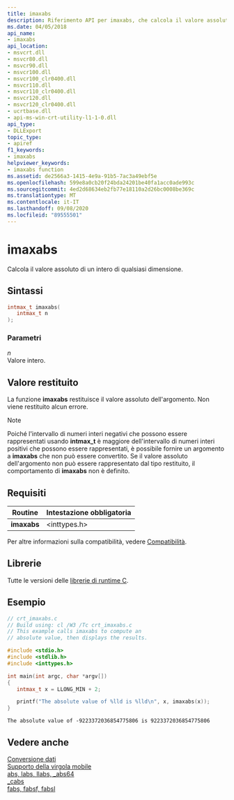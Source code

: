 ```yaml
---
title: imaxabs
description: Riferimento API per imaxabs, che calcola il valore assoluto di un intero di qualsiasi dimensione.
ms.date: 04/05/2018
api_name:
- imaxabs
api_location:
- msvcrt.dll
- msvcr80.dll
- msvcr90.dll
- msvcr100.dll
- msvcr100_clr0400.dll
- msvcr110.dll
- msvcr110_clr0400.dll
- msvcr120.dll
- msvcr120_clr0400.dll
- ucrtbase.dll
- api-ms-win-crt-utility-l1-1-0.dll
api_type:
- DLLExport
topic_type:
- apiref
f1_keywords:
- imaxabs
helpviewer_keywords:
- imaxabs function
ms.assetid: de2566a3-1415-4e9a-91b5-7ac3a49ebf5e
ms.openlocfilehash: 599e8a0cb20f24bda24201be40fa1acc0ade993c
ms.sourcegitcommit: 4ed2d68634eb2fb77e18110a2d26bc0008be369c
ms.translationtype: MT
ms.contentlocale: it-IT
ms.lasthandoff: 09/08/2020
ms.locfileid: "89555501"
---
```

# <a name="imaxabs"></a>imaxabs

Calcola il valore assoluto di un intero di qualsiasi dimensione.

## <a name="syntax"></a>Sintassi

```C
intmax_t imaxabs(
   intmax_t n
);
```

### <a name="parameters"></a>Parametri

*n*<br/>
Valore intero.

## <a name="return-value"></a>Valore restituito

La funzione **imaxabs** restituisce il valore assoluto dell'argomento. Non viene restituito alcun errore.

> [!NOTE]
> Poiché l'intervallo di numeri interi negativi che possono essere rappresentati usando **intmax_t** è maggiore dell'intervallo di numeri interi positivi che possono essere rappresentati, è possibile fornire un argomento a **imaxabs** che non può essere convertito. Se il valore assoluto dell'argomento non può essere rappresentato dal tipo restituito, il comportamento di **imaxabs** non è definito.

## <a name="requirements"></a>Requisiti

|Routine|Intestazione obbligatoria|
|-------------|---------------------|
|**imaxabs**|\<inttypes.h>|

Per altre informazioni sulla compatibilità, vedere [Compatibilità](../../c-runtime-library/compatibility.md).

## <a name="libraries"></a>Librerie

Tutte le versioni delle [librerie di runtime C](../../c-runtime-library/crt-library-features.md).

## <a name="example"></a>Esempio

```C
// crt_imaxabs.c
// Build using: cl /W3 /Tc crt_imaxabs.c
// This example calls imaxabs to compute an
// absolute value, then displays the results.

#include <stdio.h>
#include <stdlib.h>
#include <inttypes.h>

int main(int argc, char *argv[])
{
   intmax_t x = LLONG_MIN + 2;

   printf("The absolute value of %lld is %lld\n", x, imaxabs(x));
}
```

```Output
The absolute value of -9223372036854775806 is 9223372036854775806
```

## <a name="see-also"></a>Vedere anche

[Conversione dati](../../c-runtime-library/data-conversion.md)<br/>
[Supporto della virgola mobile](../../c-runtime-library/floating-point-support.md)<br/>
[abs, labs, llabs, _abs64](abs-labs-llabs-abs64.md)<br/>
[_cabs](cabs.md)<br/>
[fabs, fabsf, fabsl](fabs-fabsf-fabsl.md)<br/>

